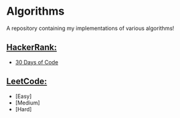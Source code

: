 # Algorithms
A repository containing my implementations of various algorithms!

## [HackerRank:](https://github.com/stephaniesalgado/algorithms/tree/hackerrank)
- [30 Days of Code](https://github.com/stephaniesalgado/algorithms/tree/hackerrank/thirtydaysofcode)

## [LeetCode:](https://github.com/stephaniesalgado/algorithms/tree/leetcode)
- [Easy]
- [Medium]
- [Hard]
